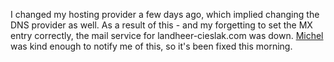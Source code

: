 I changed my hosting provider a few days ago, which implied changing the DNS provider as well. As a result of this - and my forgetting to set the MX entry correctly, the mail service for landheer-cieslak.com was down. [Michel](http://michelf.ca) was kind enough to notify me of this, so it's been fixed this morning.